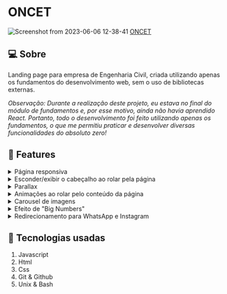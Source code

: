 # ONCET
![Screenshot from 2023-06-06 12-38-41](https://github.com/lucasKoyama/onCET/assets/121680414/421d29c8-a136-4083-b179-0a2059d273ba)
[ONCET](https://www.oncet.com.br/)
## :computer: Sobre
Landing page para empresa de Engenharia Civil, criada utilizando apenas os fundamentos do desenvolvimento web, sem o uso de bibliotecas externas.

*Observação: Durante a realização deste projeto, eu estava no final do módulo de fundamentos e, por esse motivo, ainda não havia aprendido React. Portanto, todo o desenvolvimento foi feito utilizando apenas os fundamentos, o que me permitiu praticar e desenvolver diversas funcionalidades do absoluto zero!*

## :pushpin: Features
<details>
  <summary>Página responsiva</summary>
  A página foi desenvolvida de forma responsiva, adaptando-se a diferentes tamanhos de tela e dispositivos. Isso garante uma experiência consistente e agradável para os usuários, independentemente do dispositivo que estão utilizando.
</details>

<details>
  <summary>Esconder/exibir o cabeçalho ao rolar pela página</summary>
  Implementei um efeito no cabeçalho da página que faz com que ele seja escondido ao rolar para baixo e exibido novamente ao rolar para cima. Isso proporciona uma experiência mais imersiva e permite que o conteúdo da página seja visualizado sem distrações.
</details>

<details>
  <summary>Parallax</summary>
  Utilizei o efeito de parallax no início da landing page. Isso cria uma sensação de profundidade e movimento à medida que o usuário rola pela página. O parallax é aplicado a elementos como imagens de fundo, criando um efeito visual atraente prendendo a atenção do usuário a página.
</details>

<details>
  <summary>Animações ao rolar pelo conteúdo da página</summary>
  Adicionei animações sutis aos elementos da página à medida que o usuário rola pelo conteúdo. Essas animações ajudam a guiar a atenção do usuário e tornam a experiência mais dinâmica e envolvente.
</details>

<details>
  <summary>Carousel de imagens</summary>
  Implementei um carousel de imagens que exibe diferentes projetos realizados pela empresa de Engenharia Civil. Os usuários podem navegar pelas imagens usando os controles do carousel. Isso permite que a empresa mostre sua expertise e projetos de forma interativa.
</details>

<details>
  <summary>Efeito de "Big Numbers"</summary>
  Incluí um efeito de "Big Numbers" para destacar as conquistas da empresa em grandes números. Esses números são exibidos de forma animada, chamando a atenção do usuário e transmitindo a experiência e credibilidade da empresa.
</details>

<details>
  <summary>Redirecionamento para WhatsApp e Instagram</summary>
  Adicionei botões de redirecionamento para o WhatsApp e Instagram da empresa. Ao clicar nesses botões, os usuários são direcionados para as respectivas plataformas, permitindo que eles entrem em contato facilmente ou acessem mais informações sobre a empresa.
</details>

## :rocket: Tecnologias usadas
1.  Javascript
2.  Html
3.  Css
4.  Git & Github
5.  Unix & Bash

